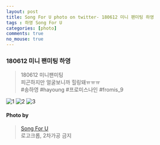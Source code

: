 ```yaml
---
layout: post
title: Song For U photo on twitter- 180612 미니 팬미팅 하영
tags : 하영 Song For U
categories: [photo]
comments: true
no_mouse: true
---
```

 

###  180612 미니 팬미팅 하영

> 180612 미니팬미팅  
피곤하지만 얼굴보니까 힐링돼ㅠㅠㅠ  
#송하영 #hayoung #프로미스나인 #fromis_9


![1](https://pbs.twimg.com/media/DffUt_FU0AIvBPF.jpg)
![2](https://pbs.twimg.com/media/DffUu_4U8AA3wcv.jpg)
![3](https://pbs.twimg.com/media/DffUwLqU0AIrNUn.jpg)

#### Photo by
> [Song For U](https://twitter.com/songforu_0929)  
로고크롭, 2차가공 금지

